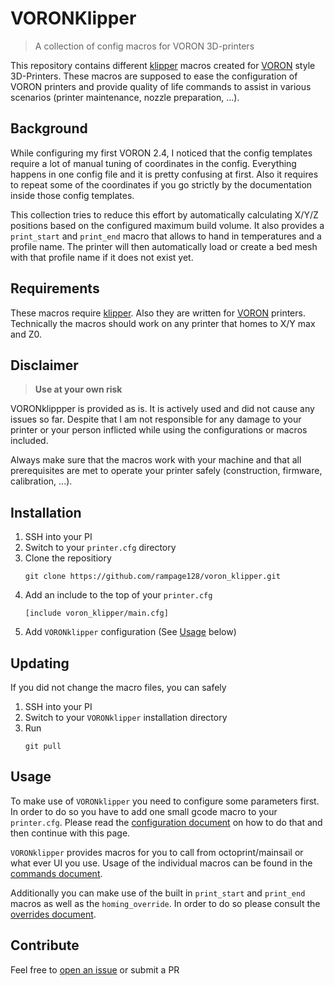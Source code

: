 # VORONKlipper

> A collection of config macros for VORON 3D-printers

This repository contains different [klipper](https://github.com/KevinOConnor/klipper) macros created for 
[VORON](http://vorondesign.com/) style 3D-Printers. These macros are supposed 
to ease the configuration of VORON printers and provide quality of life 
commands to assist in various scenarios (printer maintenance, nozzle 
preparation, ...).

## Background

While configuring my first VORON 2.4, I noticed that the config templates 
require a lot of manual tuning of coordinates in the config. Everything happens 
in one config file and it is pretty confusing at first. Also it requires to 
repeat some of the coordinates if you go strictly by the documentation inside 
those config templates.

This collection tries to reduce this effort by automatically calculating X/Y/Z 
positions based on the configured maximum build volume. It also provides a 
`print_start` and `print_end` macro that allows to hand in temperatures and a 
profile name. The printer will then automatically load or create a bed mesh 
with that profile name if it does not exist yet.

## Requirements

These macros require [klipper](https://github.com/KevinOConnor/klipper).
Also they are written for [VORON](http://vorondesign.com/) printers.
Technically the macros should work on any printer that homes to X/Y max and Z0.

## Disclaimer

> **Use at your own risk**

VORONklippper is provided as is. It is actively used and did not cause any 
issues so far. Despite that I am not responsible for any damage to your printer 
or your person inflicted while using the configurations or macros included.

Always make sure that the macros work with your machine and that all 
prerequisites are met to operate your printer safely (construction, firmware, 
calibration, ...).

## Installation

1. SSH into your PI
2. Switch to your `printer.cfg` directory
3. Clone the repositiory
   ```
   git clone https://github.com/rampage128/voron_klipper.git
   ```
4. Add an include to the top of your `printer.cfg`
   ```
   [include voron_klipper/main.cfg]
   ```
5. Add `VORONklipper` configuration (See [Usage](#usage) below)

## Updating

If you did not change the macro files, you can safely

1. SSH into your PI
2. Switch to your `VORONklipper` installation directory
3. Run
   ```
   git pull
   ```

## Usage

To make use of `VORONklipper` you need to configure some parameters first.
In order to do so you have to add one small gcode macro to your `printer.cfg`. 
Please read the [configuration document](docs/configuration.md) 
on how to do that and then continue with this page.

`VORONklipper` provides macros for you to call from octoprint/mainsail or what 
ever UI you use. Usage of the individual macros can be found in the 
[commands document](docs/commands.md).

Additionally you can make use of the built in `print_start` and `print_end` 
macros as well as the `homing_override`. In order to do so please consult the 
[overrides document](docs/overrides.md).

## Contribute

Feel free to [open an issue](https://github.com/rampage128/voron_klipper/issues) 
or submit a PR